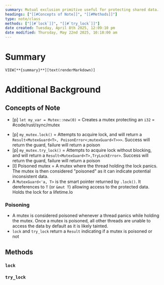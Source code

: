 ```yaml
---
summary: Mutual exclusion primitive useful for protecting shared data. Blocks threads waiting for the lock to be come available. Created using a `new` constructor. Each mutex has a type parameter representing the data that it protects. Data can only be accessed through the RAII guards returned from `lock` and `try_lock`.
headings: ["[[#Concepts of Note]]", "[[#Methods]]"]
type: note/class
methods: ["[[#`lock`]]", "[[#`try_lock`]]"]
date created: Tuesday, April 8th 2025, 12:09:10 pm
date modified: Thursday, May 22nd 2025, 10:18:00 am
---
```

# Summary
`VIEW[**{summary}**][text(renderMarkdown)]`

# Additional Background
## Concepts of Note
- [p] `let my_var = Mutex::new(0)` = Creates a mutex protecting an `i32` = #code/rust/sync/mutex
<!--ID: 1751434090185-->

- [p] `my_mutex.lock()` = Attempts to acquire lock, and will return a `Result<MutexGuard<T>, PoisonError<;mutexGuard<T>>>`. Success will return the guard, failure will return a poison
- [p] `my_mutex.try_lock()` = Attempts to acquire lock without blocking, and will return a `Result<MutexGuard<T>,TryLockError>`. Success will return the guard, failure will return a poison
- [I] Poisoned mutex = A mutex where the thread holding the lock panics. The mutex is then considered "poisoned" as it can indicate potential inconsistent data. 
- A `MutexGuard<'a, T>` is the smart pointer returned by `.lock()`. It dereferences to `T` (or `&mut T`) allowing access to the protected data. Holds the lock for a lifetime.lo

### Poisoning
- A mutex is considered poisoned whenever a thread panics while holding the mutex. Once a mutex is poisoned, all other threads are unable to access the data by default as it is likely tainted.
- `lock` and `try_lock` return a `Result` indicating if a mutex is poisoned or not

## Methods
### `lock`
### `try_lock`